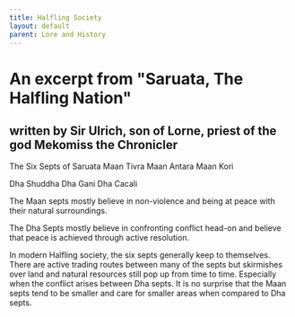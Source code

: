 ```yaml
---
title: Halfling Society
layout: default
parent: Lore and History
---
```


# An excerpt from "Saruata, The Halfling Nation"
## written by Sir Ulrich, son of Lorne, priest of the god Mekomiss the Chronicler

The Six Septs of Saruata
Maan Tivra
Maan Antara
Maan Kori

Dha Shuddha
Dha Gani
Dha Cacali

The Maan septs mostly believe in non-violence and being at peace with their natural surroundings.

The Dha Septs mostly believe in confronting conflict head-on and believe that peace is achieved through active resolution.

In modern Halfling society, the six septs generally keep to themselves. There are active trading routes between many of the septs but skirmishes over land and natural resources still pop up from time to time. Especially when the conflict arises between Dha septs. It is no surprise that the Maan septs tend to be smaller and care for smaller areas when compared to Dha septs.

